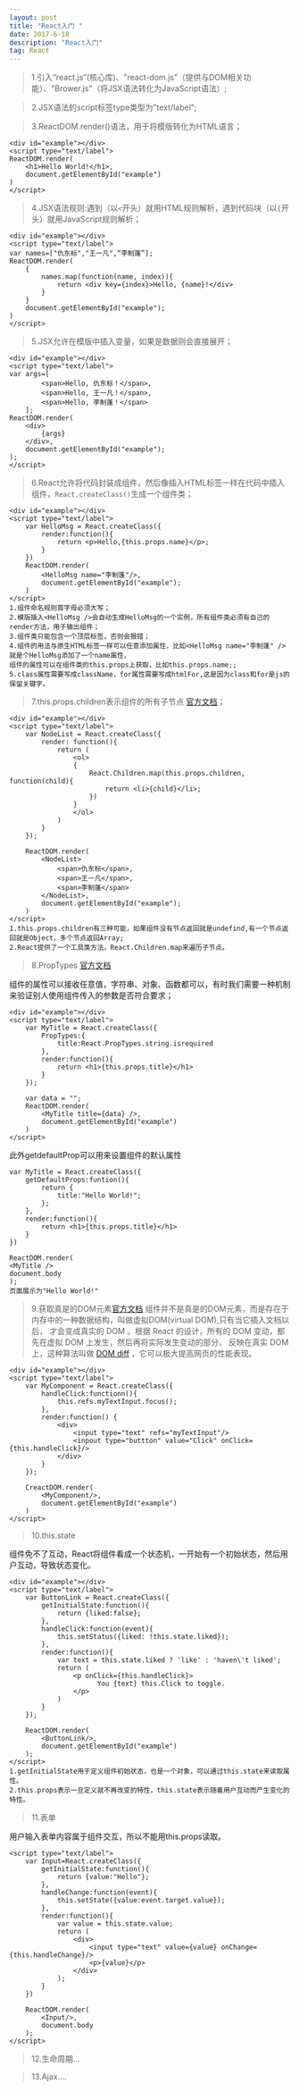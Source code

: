 ```yaml
---
layout: post
title: "React入门 "
date: 2017-6-18
description: "React入门"
tag: React 
---
```


>1.引入“react.js”(核心库)、"react-dom.js"（提供与DOM相关功能）、"Brower.js"（将JSX语法转化为JavaScript语法）;

>2.JSX语法的script标签type类型为"text/label";

>3.ReactDOM.render()语法，用于将模版转化为HTML语言；

```
<div id="example"></div>
<script type="text/label">
ReactDOM.render(
    <h1>Hello World!</h1>,
    document.getElementById("example")
)
</script>

```

>4.JSX语法规则:遇到（以`<`开头）就用HTML规则解析，遇到代码块（以`{`开头）就用JavaScript规则解析；

```
<div id="example"></div>
<script type="text/label">
var names=["仇东标","王一凡",“李制蓬”];
ReactDOM.render(
    {
        names.map(function(name, index)){
            return <div key={index}>Hello, {name}!</div>
        }
    }
    document.getElementById("example");
)
</script>

```

>5.JSX允许在模版中插入变量，如果是数据则会直接展开；

```
<div id="example"></div>
<script type="text/label">
var args=[
        <span>Hello, 仇东标！</span>,
        <span>Hello, 王一凡！</span>,
        <span>Hello, 李制蓬！</span>
    ];
ReactDOM.render(
    <div>
        {args}
    </div>,
    document.getElementById("example");
);
</script>

```

>6.React允许将代码封装成组件，然后像插入HTML标签一样在代码中插入组件，`React.createClass()`生成一个组件类；

```
<div id="example"></div>
<script type="text/label">
    var HelloMsg = React.createClass({
        render:function(){
            return <p>Hello,{this.props.name}</p>;
        }
    })
    ReactDOM.render(
        <HelloMsg name="李制蓬"/>,
        document.getElementById("example");
    )
</script>
1.组件命名规则首字母必须大写；
2.模版插入<HelloMsg />会自动生成HelloMsg的一个实例，所有组件类必须有自己的render方法，用于输出组件；
3.组件类只能包含一个顶层标签，否则会报错；
4.组件的用法与原生HTML标签一样可以任意添加属性，比如<HelloMsg name="李制蓬" />就是个HelloMsg添加了一个name属性，
组件的属性可以在组件类的this.props上获取，比如this.props.name;;
5.class属性需要写成className，for属性需要写成htmlFor,这是因为class和for是js的保留关键字。

```

>7.this.props.children表示组件的所有子节点 [官方文档](https://facebook.github.io/react/docs/react-api.html)；

```
<div id="example"></div>
<script type="text/label">
    var NodeList = React.createClass({
        render: function(){
            return (
                <ol>
                {
                    React.Children.map(this.props.children, function(child){
                        return <li>{child}</li>;
                    }) 
                }
                </ol>
            )
        }
    });
    
    ReactDOM.render(
        <NodeList>
            <span>仇东标</span>,
            <span>王一凡</span>,
            <span>李制蓬</span>
        </NodeList>,
        document.getElementById("example");
    )
</script>
1.this.props.children有三种可能，如果组件没有节点返回就是undefind,有一个节点返回就是Object，多个节点返回Array;
2.React提供了一个工具类方法，React.Children.map来遍历子节点。

```

>8.PropTypes  [官方文档](https://facebook.github.io/react/docs/components-and-props.html)

组件的属性可以接收任意值，字符串、对象、函数都可以，有时我们需要一种机制来验证别人使用组件传入的参数是否符合要求；

```
<div id="example"></div>
<script type="text/label">
    var MyTitle = React.createClass({
        PropTypes:{
            title:React.PropTypes.string.isrequired
        },
        render:function(){
            return <h1>{this.props.title}</h1>
        }
    });
    
    var data = "";
    ReactDOM.render(
        <MyTitle title={data} />,
        document.getElementById("example")
    )
</script>

```

此外getdefaultProp可以用来设置组件的默认属性

```
var MyTitle = React.createClass({
    getDefaultProps:funtion(){
        return {
            title:"Hello World!";
        };
    },
    render:function(){
        return <h1>{this.props.title}</h1>
    }
})

ReactDOM.render(
<MyTitle />
document.body
);
页面展示为"Hello World!"

```

>9.获取真是的DOM元素[官方文档](https://facebook.github.io/react/docs/events.html#supported-events)
组件并不是真是的DOM元素，而是存在于内存中的一种数据结构，叫做虚拟DOM(virtual DOM),只有当它插入文档以后，
才会变成真实的 DOM 。根据 React 的设计，所有的 DOM 变动，都先在虚拟 DOM 上发生，然后再将实际发生变动的部分，
反映在真实 DOM上，这种算法叫做 [DOM diff](https://calendar.perfplanet.com/2013/diff/) ，它可以极大提高网页的性能表现。

```
<div id="example"></div>
<script type="text/label">
    var MyComponent = React.createClass({
        handleClick:functionn(){
            this.refs.myTextInput.focus();
        },
        render:function() {   
            <div>
                <input type="text" refs="myTextInput"/>
                <inpout type="buttton" value="Click" onClick={this.handleClick}/>
            </div>
        }
    });
    
    CreactDOM.render(
        <MyComponent/>,
        document.getElementById("example")
    )
</script>

```

>10.this.state

组件免不了互动，React将组件看成一个状态机，一开始有一个初始状态，然后用户互动，导致状态变化。

```
<div id="example"></div>
<script type="text/label">
    var ButtonLink = React.createClass({
        getInitialState:function(){
            return {liked:false};
        },
        handleClick:function(event){
            this.setStatus({liked: !this.state.liked});
        },
        render:function(){
            var text = this.state.liked ? 'like' : 'haven\'t liked';
            return (
                <p onClick={this.handleClick}>
                      You {text} this.Click to toggle.
                </p>
            )
        }
    });
    
    ReactDOM.render(
        <ButtonLink/>,
        document.getElementById("example")
    );
</script>
1.getInitialState用于定义组件初始状态，也是一个对象，可以通过this.state来读取属性。
2.this.props表示一旦定义就不再改变的特性，this.state表示随着用户互动而产生变化的特性。

```

>11.表单

用户输入表单内容属于组件交互，所以不能用this.props读取。

```
<script type="text/label">
    var Input=React.createClass({
        getInitialState:function(){
            return {value:"Hello"};
        },
        handleChange:function(event){
            this.setState({value:event.target.value});
        },
        render:function(){
            var value = this.state.value;
            return (
                <div>
                    <input type="text" value={value} onChange={this.handleChange}/>
                    <p>{value}</p>
                </div>
            );
        }
    })
    
    ReactDOM.render(
        <Input/>,
        document.body
    );
</script>

```

>12.生命周期...

>13.Ajax....

